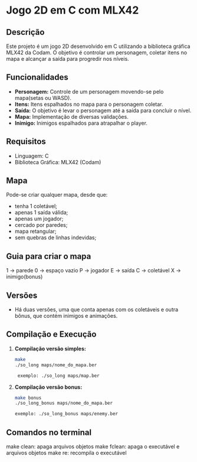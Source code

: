 # Jogo 2D em C com MLX42

## Descrição
Este projeto é um jogo 2D desenvolvido em C utilizando a biblioteca gráfica MLX42 da Codam. O objetivo é controlar um personagem, coletar itens no mapa e alcançar a saída para progredir nos níveis.

## Funcionalidades
- **Personagem:** Controle de um personagem movendo-se pelo mapa(setas ou WASD).
- **Itens:** Itens espalhados no mapa para o personagem coletar.
- **Saída:** O objetivo é levar o personagem até a saída para concluir o nível.
- **Mapa:** Implementação de diversas validações.
- **Inimigo:** Inimigos espalhados para atrapalhar o player.

## Requisitos
- Linguagem: C
- Biblioteca Gráfica: MLX42 (Codam)

## Mapa
Pode-se criar qualquer mapa, desde que:
- tenha 1 coletável;
- apenas 1 saída válida;
- apenas um jogador;
- cercado por paredes;
- mapa retangular;
- sem quebras de linhas indevidas;

## Guia para criar o mapa
1 -> parede
0 -> espaço vazio
P -> jogador
E -> saída
C -> coletável
X -> inimigo(bonus)

## Versões
- Há duas versões, uma que conta apenas com os coletáveis e outra bônus, que contém inimigos e animações.
  
## Compilação e Execução
1. **Compilação versão simples:**
   ```bash
   make
   ./so_long maps/nome_do_mapa.ber
   
    exemplo: ./so_long maps/map.ber

2. **Compilação versão bonus:**
   ```bash
   make bonus
   ./so_long_bonus maps/nome_do_mapa.ber
   
   exemplo: ./so_long_bonus maps/enemy.ber

## Comandos no terminal
make clean: apaga arquivos objetos
make fclean: apaga o executável e arquivos objetos
make re: recompila o executável   
